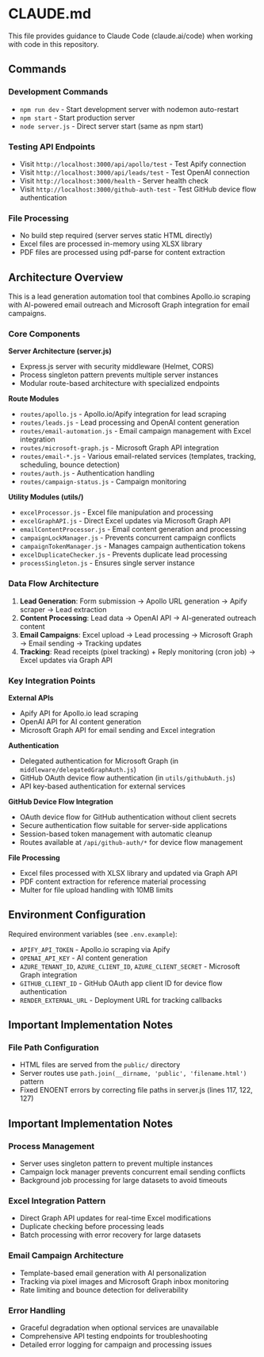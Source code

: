 # CLAUDE.md

This file provides guidance to Claude Code (claude.ai/code) when working with code in this repository.

## Commands

### Development Commands
- `npm run dev` - Start development server with nodemon auto-restart
- `npm start` - Start production server 
- `node server.js` - Direct server start (same as npm start)

### Testing API Endpoints
- Visit `http://localhost:3000/api/apollo/test` - Test Apify connection
- Visit `http://localhost:3000/api/leads/test` - Test OpenAI connection
- Visit `http://localhost:3000/health` - Server health check
- Visit `http://localhost:3000/github-auth-test` - Test GitHub device flow authentication

### File Processing
- No build step required (server serves static HTML directly)
- Excel files are processed in-memory using XLSX library
- PDF files are processed using pdf-parse for content extraction

## Architecture Overview

This is a lead generation automation tool that combines Apollo.io scraping with AI-powered email outreach and Microsoft Graph integration for email campaigns.

### Core Components

**Server Architecture (server.js)**
- Express.js server with security middleware (Helmet, CORS)
- Process singleton pattern prevents multiple server instances
- Modular route-based architecture with specialized endpoints

**Route Modules**
- `routes/apollo.js` - Apollo.io/Apify integration for lead scraping
- `routes/leads.js` - Lead processing and OpenAI content generation  
- `routes/email-automation.js` - Email campaign management with Excel integration
- `routes/microsoft-graph.js` - Microsoft Graph API integration
- `routes/email-*.js` - Various email-related services (templates, tracking, scheduling, bounce detection)
- `routes/auth.js` - Authentication handling
- `routes/campaign-status.js` - Campaign monitoring

**Utility Modules (utils/)**
- `excelProcessor.js` - Excel file manipulation and processing
- `excelGraphAPI.js` - Direct Excel updates via Microsoft Graph API
- `emailContentProcessor.js` - Email content generation and processing  
- `campaignLockManager.js` - Prevents concurrent campaign conflicts
- `campaignTokenManager.js` - Manages campaign authentication tokens
- `excelDuplicateChecker.js` - Prevents duplicate lead processing
- `processSingleton.js` - Ensures single server instance

### Data Flow Architecture

1. **Lead Generation**: Form submission → Apollo URL generation → Apify scraper → Lead extraction
2. **Content Processing**: Lead data → OpenAI API → AI-generated outreach content
3. **Email Campaigns**: Excel upload → Lead processing → Microsoft Graph → Email sending → Tracking updates
4. **Tracking**: Read receipts (pixel tracking) + Reply monitoring (cron job) → Excel updates via Graph API

### Key Integration Points

**External APIs**
- Apify API for Apollo.io lead scraping
- OpenAI API for AI content generation
- Microsoft Graph API for email sending and Excel integration

**Authentication**
- Delegated authentication for Microsoft Graph (in `middleware/delegatedGraphAuth.js`)
- GitHub OAuth device flow authentication (in `utils/githubAuth.js`)
- API key-based authentication for external services

**GitHub Device Flow Integration**
- OAuth device flow for GitHub authentication without client secrets
- Secure authentication flow suitable for server-side applications
- Session-based token management with automatic cleanup
- Routes available at `/api/github-auth/*` for device flow management

**File Processing**
- Excel files processed with XLSX library and updated via Graph API
- PDF content extraction for reference material processing
- Multer for file upload handling with 10MB limits

## Environment Configuration

Required environment variables (see `.env.example`):
- `APIFY_API_TOKEN` - Apollo.io scraping via Apify
- `OPENAI_API_KEY` - AI content generation
- `AZURE_TENANT_ID`, `AZURE_CLIENT_ID`, `AZURE_CLIENT_SECRET` - Microsoft Graph integration
- `GITHUB_CLIENT_ID` - GitHub OAuth app client ID for device flow authentication
- `RENDER_EXTERNAL_URL` - Deployment URL for tracking callbacks

## Important Implementation Notes

### File Path Configuration
- HTML files are served from the `public/` directory
- Server routes use `path.join(__dirname, 'public', 'filename.html')` pattern
- Fixed ENOENT errors by correcting file paths in server.js (lines 117, 122, 127)

## Important Implementation Notes

### Process Management
- Server uses singleton pattern to prevent multiple instances
- Campaign lock manager prevents concurrent email sending conflicts  
- Background job processing for large datasets to avoid timeouts

### Excel Integration Pattern
- Direct Graph API updates for real-time Excel modifications
- Duplicate checking before processing leads
- Batch processing with error recovery for large datasets

### Email Campaign Architecture
- Template-based email generation with AI personalization
- Tracking via pixel images and Microsoft Graph inbox monitoring
- Rate limiting and bounce detection for deliverability

### Error Handling
- Graceful degradation when optional services are unavailable
- Comprehensive API testing endpoints for troubleshooting
- Detailed error logging for campaign and processing issues